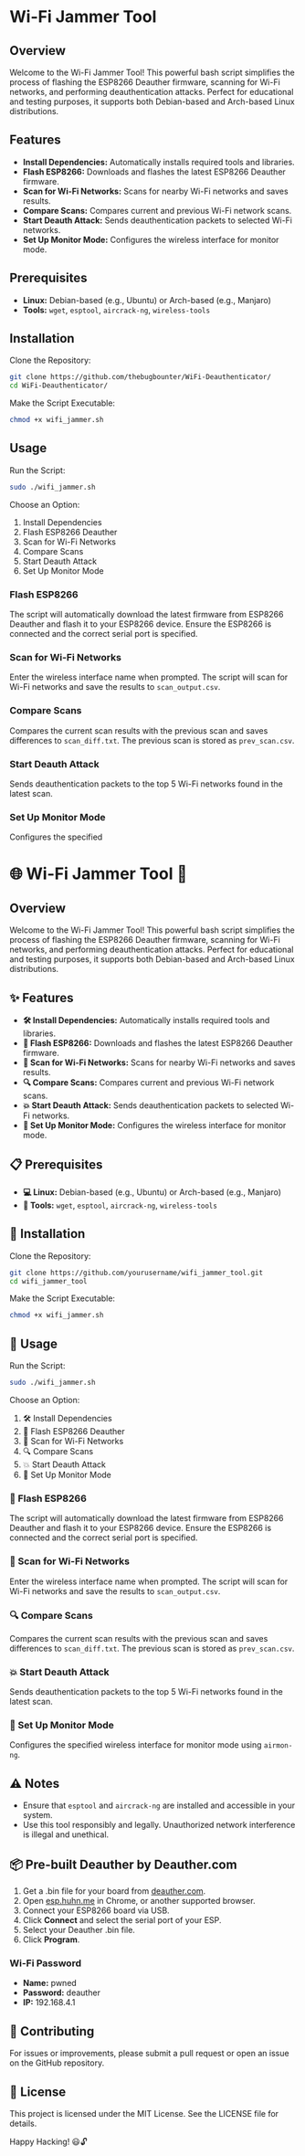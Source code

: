 # Wi-Fi Jammer Tool

## Overview

Welcome to the Wi-Fi Jammer Tool! This powerful bash script simplifies the process of flashing the ESP8266 Deauther firmware, scanning for Wi-Fi networks, and performing deauthentication attacks. Perfect for educational and testing purposes, it supports both Debian-based and Arch-based Linux distributions.

## Features

- **Install Dependencies:** Automatically installs required tools and libraries.
- **Flash ESP8266:** Downloads and flashes the latest ESP8266 Deauther firmware.
- **Scan for Wi-Fi Networks:** Scans for nearby Wi-Fi networks and saves results.
- **Compare Scans:** Compares current and previous Wi-Fi network scans.
- **Start Deauth Attack:** Sends deauthentication packets to selected Wi-Fi networks.
- **Set Up Monitor Mode:** Configures the wireless interface for monitor mode.

## Prerequisites

- **Linux:** Debian-based (e.g., Ubuntu) or Arch-based (e.g., Manjaro)
- **Tools:** `wget`, `esptool`, `aircrack-ng`, `wireless-tools`

## Installation

Clone the Repository:

```bash
git clone https://github.com/thebugbounter/WiFi-Deauthenticator/
cd WiFi-Deauthenticator/
```

Make the Script Executable:

```bash
chmod +x wifi_jammer.sh
```

## Usage

Run the Script:

```bash
sudo ./wifi_jammer.sh
```

Choose an Option:

1. Install Dependencies
2. Flash ESP8266 Deauther
3. Scan for Wi-Fi Networks
4. Compare Scans
5. Start Deauth Attack
6. Set Up Monitor Mode

### Flash ESP8266

The script will automatically download the latest firmware from ESP8266 Deauther and flash it to your ESP8266 device. Ensure the ESP8266 is connected and the correct serial port is specified.

### Scan for Wi-Fi Networks

Enter the wireless interface name when prompted. The script will scan for Wi-Fi networks and save the results to `scan_output.csv`.

### Compare Scans

Compares the current scan results with the previous scan and saves differences to `scan_diff.txt`. The previous scan is stored as `prev_scan.csv`.

### Start Deauth Attack

Sends deauthentication packets to the top 5 Wi-Fi networks found in the latest scan.

### Set Up Monitor Mode

Configures the specified

# 🌐 Wi-Fi Jammer Tool 🚀

## Overview

Welcome to the Wi-Fi Jammer Tool! This powerful bash script simplifies the process of flashing the ESP8266 Deauther firmware, scanning for Wi-Fi networks, and performing deauthentication attacks. Perfect for educational and testing purposes, it supports both Debian-based and Arch-based Linux distributions.

## ✨ Features

- **🛠️ Install Dependencies:** Automatically installs required tools and libraries.
- **💾 Flash ESP8266:** Downloads and flashes the latest ESP8266 Deauther firmware.
- **📡 Scan for Wi-Fi Networks:** Scans for nearby Wi-Fi networks and saves results.
- **🔍 Compare Scans:** Compares current and previous Wi-Fi network scans.
- **💥 Start Deauth Attack:** Sends deauthentication packets to selected Wi-Fi networks.
- **🔧 Set Up Monitor Mode:** Configures the wireless interface for monitor mode.

## 📋 Prerequisites

- **💻 Linux:** Debian-based (e.g., Ubuntu) or Arch-based (e.g., Manjaro)
- **🔧 Tools:** `wget`, `esptool`, `aircrack-ng`, `wireless-tools`

## 🚀 Installation

Clone the Repository:

```bash
git clone https://github.com/yourusername/wifi_jammer_tool.git
cd wifi_jammer_tool
```

Make the Script Executable:

```bash
chmod +x wifi_jammer.sh
```

## 📝 Usage

Run the Script:

```bash
sudo ./wifi_jammer.sh
```

Choose an Option:

1. 🛠️ Install Dependencies
2. 💾 Flash ESP8266 Deauther
3. 📡 Scan for Wi-Fi Networks
4. 🔍 Compare Scans
5. 💥 Start Deauth Attack
6. 🔧 Set Up Monitor Mode

### 💾 Flash ESP8266

The script will automatically download the latest firmware from ESP8266 Deauther and flash it to your ESP8266 device. Ensure the ESP8266 is connected and the correct serial port is specified.

### 📡 Scan for Wi-Fi Networks

Enter the wireless interface name when prompted. The script will scan for Wi-Fi networks and save the results to `scan_output.csv`.

### 🔍 Compare Scans

Compares the current scan results with the previous scan and saves differences to `scan_diff.txt`. The previous scan is stored as `prev_scan.csv`.

### 💥 Start Deauth Attack

Sends deauthentication packets to the top 5 Wi-Fi networks found in the latest scan.

### 🔧 Set Up Monitor Mode

Configures the specified wireless interface for monitor mode using `airmon-ng`.

## ⚠️ Notes

- Ensure that `esptool` and `aircrack-ng` are installed and accessible in your system.
- Use this tool responsibly and legally. Unauthorized network interference is illegal and unethical.

## 📦 Pre-built Deauther by Deauther.com

1. Get a .bin file for your board from [deauther.com](https://deauther.com).
2. Open [esp.huhn.me](https://esp.huhn.me) in Chrome, or another supported browser.
3. Connect your ESP8266 board via USB.
4. Click **Connect** and select the serial port of your ESP.
5. Select your Deauther .bin file.
6. Click **Program**.

### Wi-Fi Password

- **Name:** pwned 
- **Password:** deauther
- **IP:** 192.168.4.1

## 🤝 Contributing

For issues or improvements, please submit a pull request or open an issue on the GitHub repository.

## 📜 License

This project is licensed under the MIT License. See the LICENSE file for details.

Happy Hacking! 😃🔓
